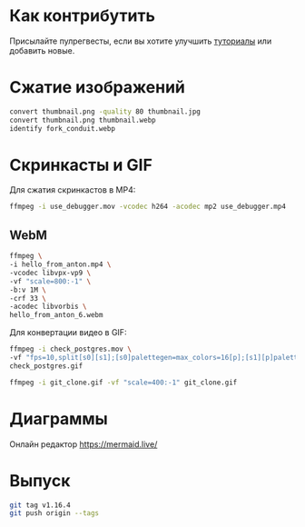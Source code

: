 # Как контрибутить

Присылайте пулрегвесты, если вы хотите улучшить [туториалы](tutorials) или добавить новые.

# Сжатие изображений

```bash
convert thumbnail.png -quality 80 thumbnail.jpg
convert thumbnail.png thumbnail.webp
identify fork_conduit.webp
```

# Скринкасты и GIF

Для сжатия скринкастов в MP4:
```bash
ffmpeg -i use_debugger.mov -vcodec h264 -acodec mp2 use_debugger.mp4
```

## WebM

```bash
ffmpeg \
-i hello_from_anton.mp4 \
-vcodec libvpx-vp9 \
-vf "scale=800:-1" \
-b:v 1M \
-crf 33 \
-acodec libvorbis \
hello_from_anton_6.webm
```

Для конвертации видео в GIF:

```bash
ffmpeg -i check_postgres.mov \
-vf "fps=10,split[s0][s1];[s0]palettegen=max_colors=16[p];[s1][p]paletteuse=dither=bayer" \
check_postgres.gif
```

```bash
ffmpeg -i git_clone.gif -vf "scale=400:-1" git_clone.gif
```

# Диаграммы

Онлайн редактор https://mermaid.live/

# Выпуск

```bash
git tag v1.16.4
git push origin --tags
```
